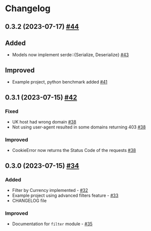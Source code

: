# Changelog

## 0.3.2 (2023-07-17) [#44](https://github.com/TuTarea/vinted-rs/pull/44/)

## Added

- Models now implement serde::{Serialize, Deserialize} [#43](https://github.com/TuTarea/vinted-rs/pull/43/)

## Improved

- Example project, python benchmark added [#41](https://github.com/TuTarea/vinted-rs/pull/41/)

## 0.3.1 (2023-07-15) [#42](https://github.com/TuTarea/vinted-rs/pull/42/)

### Fixed

- UK host had wrong domain [#38](https://github.com/TuTarea/vinted-rs/pull/38/)
- Not using user-agent resulted in some domains returning 403 [#38](https://github.com/TuTarea/vinted-rs/pull/38/)

### Improved

- CookieError now returns the Status Code of the requests [#38](https://github.com/TuTarea/vinted-rs/pull/38/)

## 0.3.0 (2023-07-15) [#34]((https://github.com/TuTarea/vinted-rs/pull/34/))

### Added

- Filter by Currency implemented - [#32](https://github.com/TuTarea/vinted-rs/pull/32/)
- Example project using advanced filters feature - [#33]((https://github.com/TuTarea/vinted-rs/pull/33/))
- CHANGELOG file

### Improved

- Documentation for `filter` module - [#35]((https://github.com/TuTarea/vinted-rs/pull/35/))
